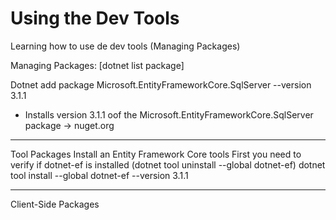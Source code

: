 # Using the Dev Tools

Learning how to use de dev tools (Managing Packages)


Managing Packages:
[dotnet list package]

Dotnet add package Microsoft.EntityFrameworkCore.SqlServer --version 3.1.1
* Installs version 3.1.1 oof the Microsoft.EntityFrameworkCore.SqlServer package -> nuget.org

---

Tool Packages
Install an Entity Framework Core tools
First you need to verify if dotnet-ef is installed (dotnet tool uninstall --global dotnet-ef)
dotnet tool install --global dotnet-ef --version 3.1.1

---

Client-Side Packages
